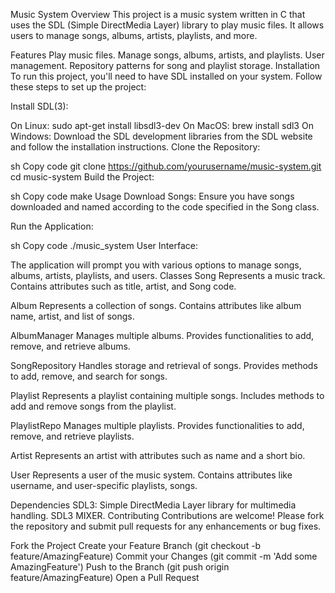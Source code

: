 Music System
Overview
This project is a music system written in C that uses the SDL (Simple DirectMedia Layer) library to play music files. It allows users to manage songs, albums, artists, playlists, and more.


Features
Play music files.
Manage songs, albums, artists, and playlists.
User management.
Repository patterns for song and playlist storage.
Installation
To run this project, you'll need to have SDL installed on your system. Follow these steps to set up the project:

Install SDL(3):

On Linux: sudo apt-get install libsdl3-dev
On MacOS: brew install sdl3
On Windows: Download the SDL development libraries from the SDL website and follow the installation instructions.
Clone the Repository:

sh
Copy code
git clone https://github.com/yourusername/music-system.git
cd music-system
Build the Project:

sh
Copy code
make
Usage
Download Songs:
Ensure you have songs downloaded and named according to the code specified in the Song class.

Run the Application:

sh
Copy code
./music_system
User Interface:

The application will prompt you with various options to manage songs, albums, artists, playlists, and users.
Classes
Song
Represents a music track. Contains attributes such as title, artist, and Song code.

Album
Represents a collection of songs. Contains attributes like album name, artist, and list of songs.

AlbumManager
Manages multiple albums. Provides functionalities to add, remove, and retrieve albums.

SongRepository
Handles storage and retrieval of songs. Provides methods to add, remove, and search for songs.

Playlist
Represents a playlist containing multiple songs. Includes methods to add and remove songs from the playlist.

PlaylistRepo
Manages multiple playlists. Provides functionalities to add, remove, and retrieve playlists.

Artist
Represents an artist with attributes such as name and a short bio.

User
Represents a user of the music system. Contains attributes like username, and user-specific playlists, songs.

Dependencies
SDL3: Simple DirectMedia Layer library for multimedia handling.
SDL3 MIXER.
Contributing
Contributions are welcome! Please fork the repository and submit pull requests for any enhancements or bug fixes.

Fork the Project
Create your Feature Branch (git checkout -b feature/AmazingFeature)
Commit your Changes (git commit -m 'Add some AmazingFeature')
Push to the Branch (git push origin feature/AmazingFeature)
Open a Pull Request
